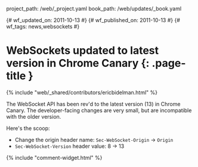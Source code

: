 project_path: /web/_project.yaml
book_path: /web/updates/_book.yaml

{# wf_updated_on: 2011-10-13 #}
{# wf_published_on: 2011-10-13 #}
{# wf_tags: news,websockets #}

# WebSockets updated to latest version in Chrome Canary {: .page-title }

{% include "web/_shared/contributors/ericbidelman.html" %}


The WebSocket API has been rev'd to the latest version (13) in Chrome Canary. The developer-facing changes are very small, but are incompatible with the older version.

Here's the scoop:

* Change the origin header name: `Sec-WebSocket-Origin` -> `Origin`
* `Sec-WebSocket-Version` header value: 8 -> 13


{% include "comment-widget.html" %}
